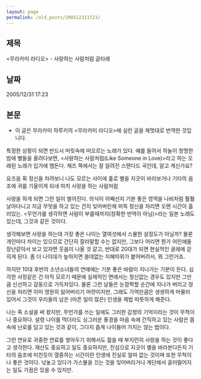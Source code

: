 ```yaml
---
layout: page
permalink: /old_posts/200512311723/
---
```


## 제목
&lt;무라카미 라디오&gt; - 사랑하는 사람처럼 글타래

## 날짜
2005/12/31 17:23

## 본문
* 이 글은 무라카미 하루키의 <무라카미 라디오>에 실린 글을 제멋대로 번역한 것입니다.

특정한 상황이 되면 반드시 머릿속에 떠오르는 노래가 있다. 예를 들어서 하늘이 청명한 밤에 별들을 올려다보면, <사랑하는 사람처럼(Like Someone in Love)>라고 하는 오래된 노래가 입가에 맴돈다. 재즈 쪽에서는 잘 알려진 스탠다드 곡인데, 알고 계신가요?

요즈음 휙 정신을 차려보니
나도 모르는 사이에
홀로 별을 지긋이 바라보거나
기타의 음조에 귀를 기울이게 되네
마치 사랑을 하는 사람처럼

사랑을 하게 되면 그런 일이 벌어진다. 의식이 어째선지 기분 좋은 영역을 나비처럼 훨훨 날아다니고 지금 무엇을 하고 있는 건지 잊어버린채 퍼뜩 정신을 차리면 오랜 시간이 흘러있는. <무언가를 생각하면 사람이 부를때까지(정확한 번역이 아님)>라는 일본 노래도 있는데, 그것과 같은 것이다.

생각해보면 사랑을 하는데 가장 좋은 나이는 열여섯에서 스물한 살정도가 아닐까? 물론 개인마다 차이는 있으므로 간단히 잘라말할 수는 없지만, 그보다 어리면 뭔가 어린애들 장난같아서 보고 있자면 웃음이 나올 것 같고, 반대로 20대가 되면 현실적인 굴레에 갇히게 된다. 좀 더 나이대가 높아지면 쓸데없는 지혜따위가 붙어버려서, 뭐 그런거죠.

하지만 10대 후반의 소년소녀들의 연애에는 기분 좋은 바람이 지나가는 기분이 든다. 심각한 사정같은 건 아직 모르기 때문에 실제적인 면에서는 정신없는 경우도 있지만 그만큼 신선하고 감동으로 가득차있다. 물론 그런 날들은 눈깜짝할 순간에 지나가 버리고 정신을 차리면 이미 영원히 잃어버리기 마련이지만, 그래도 기억만큼은 생생하게 머물러 있어서 그것이 우리들의 남은 (아픈 일이 많은) 인생을 제법 따뜻하게 해준다.

나는 죽 소설을 써 왔지만, 무언가를 쓰는 일에도 그러한 감정의 기억이라는 것이 무척이나 중요하다. 설령 나이를 먹더라도 싱그러운 풍경을 마음 속에 간직하고 있는 사람은 몸속에 난로를 담고 있는 것과 같이, 그다지 춥게 나이들어 가지는 않는 법이다.

그런 연유로 귀중한 연료를 쌓아두기 위해서도 젊을 때 부지런히 사랑을 하는 것이 좋다고 생각한다. 재산도 중요하고 일도 중요하지만, 진심으로 지긋이 별을 바라본다든지 기타의 음조에 미친듯이 열중하는 시간이란 인생에 진실로 얼마 없는 것이며 또한 무척이나 좋은 것이다. 넋놓고 있다가 가스불을 끄는 것을 잊어버리거나 계단에서 굴러떨어지는 일도 가끔은 있을 수 있지만.